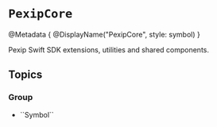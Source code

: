 # ``PexipCore``

@Metadata {
    @DisplayName("PexipCore", style: symbol)
}

Pexip Swift SDK extensions, utilities and shared components.

## Topics

### <!--@START_MENU_TOKEN@-->Group<!--@END_MENU_TOKEN@-->

- <!--@START_MENU_TOKEN@-->``Symbol``<!--@END_MENU_TOKEN@-->
